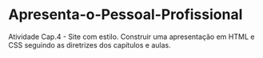 # Apresenta-o-Pessoal-Profissional
Atividade Cap.4 - Site com estilo. Construir uma apresentação em HTML e CSS seguindo as diretrizes dos capítulos e aulas.

